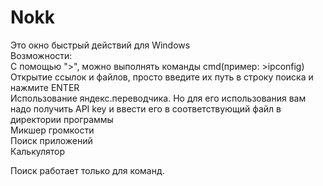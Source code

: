 # Nokk
Это окно быстрый действий для Windows<br/>
Возможности:<br/>
С помощью ">", можно выполнять команды cmd(пример: >ipconfig)<br/>
Открытие ссылок и файлов, просто введите их путь в строку поиска и нажмите ENTER<br/>
Использование яндекс.переводчика. Но для его использования вам надо получить API key и ввести его в соответствующий файл в директории программы<br/>
Микшер громкости<br/>
Поиск приложений<br/>
Калькулятор<br/>

Поиск работает только для команд.<br/>
